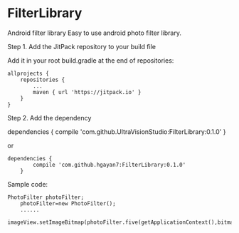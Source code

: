 # FilterLibrary
Android filter library
Easy to use android photo filter library.

 Step 1. Add the JitPack repository to your build file

Add it in your root build.gradle at the end of repositories:

	allprojects {
		repositories {
			...
			maven { url 'https://jitpack.io' }
		}
	}
  Step 2. Add the dependency
 
 dependencies 
 	{
	        compile 'com.github.UltraVisionStudio:FilterLibrary:0.1.0'
	}
  
  or
  
    dependencies {
	        compile 'com.github.hgayan7:FilterLibrary:0.1.0'
		}
  
  
  Sample code:
  
   	PhotoFilter photoFilter;
    	photoFilter=new PhotoFilter();
    	......
    	imageView.setImageBitmap(photoFilter.five(getApplicationContext(),bitmap));
  

